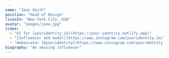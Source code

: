 ```yaml
---
name: "Jane Smith"
position: "Head of Design"
livesIn: "New York City, USA"
avatar: "images/jane.jpg"
scope:
  - "UI for [youridentity.io](https://your-identity.netlify.app)"
  - "[Influencer and model](https://www.instagram.com/youridentity.io/)"
  - "Ambassator [@youridentity](https://www.instagram.com/youridentity.io/)"
biography: "An amazing influencer"
---
```

